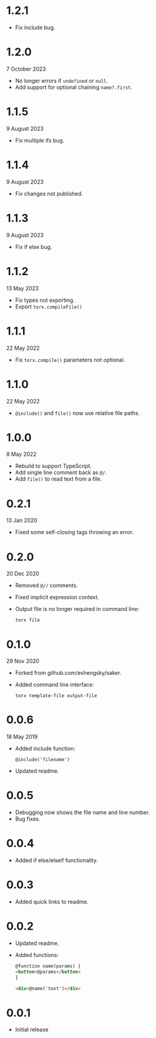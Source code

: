 # 1.2.1

-  Fix include bug.

# 1.2.0

7 October 2023

-  No longer errors if `undefined` or `null`.
-  Add support for optional chaining `name?.first`.

# 1.1.5

9 August 2023

-  Fix multiple ifs bug.

# 1.1.4

9 August 2023

-  Fix changes not published.

# 1.1.3

9 August 2023

-  Fix if else bug.

# 1.1.2

13 May 2023

-  Fix types not exporting.
-  Export `torx.compileFile()`

# 1.1.1

22 May 2022

-  Fix `torx.compile()` parameters not optional.

# 1.1.0

22 May 2022

-  `@include()` and `file()` now use relative file paths.

# 1.0.0

8 May 2022

-  Rebuild to support TypeScript.
-  Add single line comment back as `@/`.
-  Add `file()` to read text from a file.

# 0.2.1

13 Jan 2020

-  Fixed some self-closing tags throwing an error.

# 0.2.0

20 Dec 2020

-  Removed `@//` comments.
-  Fixed implicit expression context.
-  Output file is no longer required in command line:

   ```
   torx file
   ```

# 0.1.0

29 Nov 2020

-  Forked from github.com/eshengsky/saker.
-  Added command line interface:

   ```
   torx template-file output-file
   ```

# 0.0.6

18 May 2019

-  Added include function:

   ```
   @include('filename')
   ```

-  Updated readme.

# 0.0.5

-  Debugging now shows the file name and line number.
-  Bug fixes.

# 0.0.4

-  Added if else/elseif functionality.

# 0.0.3

-  Added quick links to readme.

# 0.0.2

-  Updated readme.
-  Added functions:

   ```html
   @function name(params) {
   <button>@params</button>
   }

   <div>@name('text')</div>
   ```

# 0.0.1

-  Initial release
